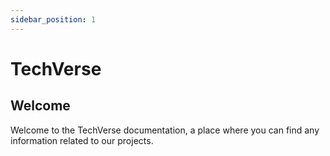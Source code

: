 ```yaml
---
sidebar_position: 1
---
```


# TechVerse

## Welcome

Welcome to the TechVerse documentation, a place where you can find any information related to our projects.

